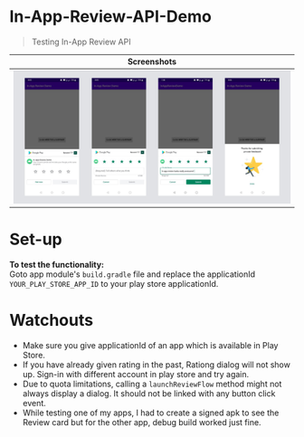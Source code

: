 # In-App-Review-API-Demo
> Testing In-App Review API

Screenshots |
---|
![Screenshots](./screenshot.jpeg) |

# Set-up
<b>To test the functionality:</b>    
Goto app module's `build.gradle` file and replace the applicationId `YOUR_PLAY_STORE_APP_ID` to your play store applicationId.  
  
# Watchouts
- Make sure you give applicationId of an app which is available in Play Store.
- If you have already given rating in the past, Rationg dialog will not show up. Sign-in with different account in play store and try again.
- Due to quota limitations, calling a `launchReviewFlow` method might not always display a dialog. It should not be linked with any button click event.
- While testing one of my apps, I had to create a signed apk to see the Review card but for the other app, debug build worked just fine.

